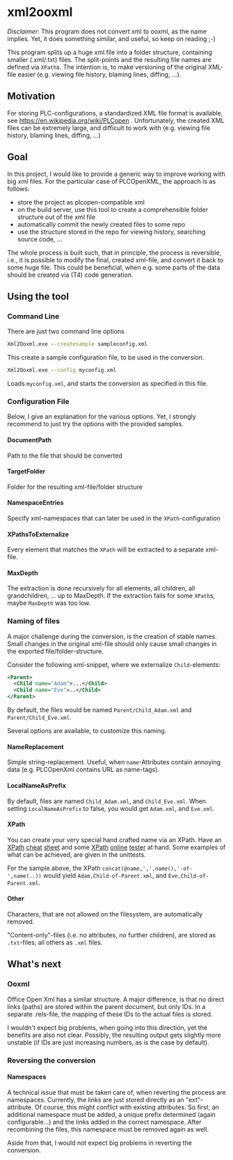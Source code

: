 # xml2ooxml
_Disclaimer_: This program does not convert xml to ooxml, as the name implies.
Yet, it does something similar, and useful, so keep on reading ;-)

This program splits up a huge xml file into a folder structure, containing smaller (.xml/.txt) files.
The split-points and the resulting file names are defined via `XPath`s.
The intention is, to make versioning of the original XML-file easier (e.g. viewing file history, blaming lines, diffing, ...).

## Motivation
For storing PLC-configurations, a standardized XML file format is available, see https://en.wikipedia.org/wiki/PLCopen .
Unfortunately, the created XML files can be extremely large, and difficult to work with (e.g. viewing file history, blaming lines, diffing, ...)

## Goal 
In this project, I would like to provide a generic way to improve working with big xml files.
For the particular case of PLCOpenXML, the approach is as follows:
* store the project as plcopen-compatible xml
* on the build server, use this tool to create a comprehensible folder structure out of the xml file
* automatically commit the newly created files to some repo
* use the structure stored in the repo for viewing history, searching source code, ...

The whole process is built such, that in principle, the process is reversible, i.e., it is possible to modify the final, created xml-file, and convert it back to some huge file.
This could be beneficial, when e.g. some parts of the data should be created via (T4) code generation.

## Using the tool

### Command Line

There are just two command line options
```cmd
Xml2Ooxml.exe --createsample sampleconfig.xml
```
This create a sample configuration file, to be used in the conversion.
```cmd
Xml2Ooxml.exe --config myconfig.xml
```
Loads `myconfig.xml`, and starts the conversion as specified in this file.

### Configuration File

Below, I give an explanation for the various options.
Yet, I strongly recommend to just try the options with the provided samples.

#### DocumentPath
Path to the file that should be converted
#### TargetFolder
Folder for the resulting xml-file/folder structure
#### NamespaceEntries
Specify xml-namespaces that can later be used in the `XPath`-configuration

#### XPathsToExternalize
Every element that matches the `XPath` will be extracted to a separate xml-file.
#### MaxDepth
The extraction is done recursively for all elements, all children, all grandchildren, ... up to MaxDepth.
If the extraction fails for some `XPath`s, maybe `MaxDepth` was too low.

### Naming of files
A major challenge during the conversion, is the creation of stable names.
Small changes in the original xml-file should only cause small changes in the exported file/folder-structure.

Consider the following xml-snippet, where we externalize `Child`-elements:
```xml
<Parent>
  <Child name="Adam">...</Child>
  <Child name="Eve">..</Child>
</Parent>
```
By default, the files would be named `Parent/Child_Adam.xml` and `Parent/Child_Eve.xml`.

Several options are available, to customize this naming.


#### NameReplacement
Simple string-replacement. Useful, when `name`-Attributes contain annoying data (e.g. PLCOpenXml contains URL as name-tags).
#### LocalNameAsPrefix
By default, files are named `Child_Adam.xml`, and `Child_Eve.xml`.
When setting `LocalNameAsPrefix` to false, you would get `Adam.xml`, and `Eve.xml`.
#### XPath
You can create your very special hand crafted name via an XPath. Have an [XPath](https://docs.w3cub.com/xslt_xpath/) [cheat](https://devhints.io/xpath) [sheet](https://developer.mozilla.org/en-US/docs/Web/XPath) and some [XPath](https://www.utilities-online.info/xpath) [online](https://codebeautify.org/Xpath-Tester) [tester](http://xpather.com/) at hand.
Some examples of what can be achieved, are given in the unittests.

For the sample above, the XPath `concat(@name,',',name(),'-of-',name(..))` would yield
`Adam,Child-of-Parent.xml`, and `Eve,Child-of-Parent.xml`.

#### Other

Characters, that are not allowed on the filesystem, are automatically removed.

"Content-only"-files (i.e. no attributes, no further children), are stored as `.txt`-files; all others as `.xml` files.

## What's next

### Ooxml
Office Open Xml has a similar structure. A major difference, is that no direct links (paths) are stored within the parent document,
but only IDs. In a separate .rels-file, the mapping of these IDs to the actual files is stored.

I wouldn't expect big problems, when going into this direction, yet the benefits are also not clear.
Possibly, the resulting output gets slightly more unstable (if IDs are just increasing numbers, as is the case by default).

### Reversing the conversion

#### Namespaces

A technical issue that must be taken care of, when reverting the process are namespaces.
Currently, the links are just stored directly as an "ext"-attribute.
Of course, this might conflict with existing attributes.
So first, an additional namespace must be added, a unique prefix determined (again configurable...)
and the links added in the correct namespace.
After recombining the files, this namespace must be removed again as well.

Aside from that, I would not expect big problems in reverting the conversion.